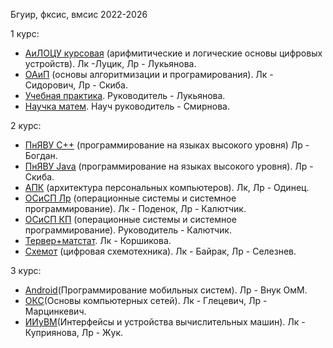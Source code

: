 Бгуир, фксис, вмсис 2022-2026

1 курс:
 - [АиЛОЦУ курсовая](/Аrithmetic%20and%20logical%20foundations%20of%20computer%20technology/) (арифмитические и логические основы цифровых устройств). Лк -Луцик, Лр - Лукьянова.
 - [ОАиП](/C%20labs_project%20old/readme.md) (основы алгоритмизации и програмирования). Лк - Сидорович, Лр - Скиба.
 - [Учебная практика](/C%20labs_project%20old/practica/README). Руководитель - Лукьянова.
 - [Научка матем](/Publication/Introduction%20to%20elliptic%20curve%20cryptography/). Науч руководитель - Смирнова.

2 курс:
 - [ПнЯВУ С++](/C++%20labs/readme.md) (программирование на языках высокого уровня) Лр - Богдан.
 - [ПнЯВУ Java]() (программирование на языках высокого уровня). Лр - Скиба.
 - [АПК](/Asm_C_APC/) (архитектура персональных компьютеров). Лк, Лр - Одинец.
 - [ОСиСП Лр](/С_system_programming_labs%20(Linux)/) (операционные системы и системное программирование). Лк - Поденок, Лр - Калютчик.
 - [ОСиСП КП](/С_system_programming_project%20(Linux)/) (операционные системы и системное программирование). Руководитель - Калютчик.
 - [Тервер+матстат](/Mathematical%20statistics/). Лк - Коршикова.
 - [Схемот](/Digital%20design/) (цифровая схемотехника). Лк - Байрак, Лр - Селезнев.

3 курс:
 - [Android](/Java_Android_IoT/)(Программирование мобильных систем). Лр - Внук ОмМ.
 - [ОКС](/Py_Networks(oks)/)(Основы компьютерных сетей). Лк - Глецевич, Лр - Марцинкевич.
 - [ИИуВМ](/iiyvm(Windous_c%2B%2B)/)(Интерфейсы и устройства вычислительных машин). Лк - Куприянова, Лр - Жук.
 
